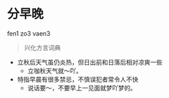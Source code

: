 # 分早晚
fen1 zo3 vaen3
> 兴化方言词典
- 立秋后天气虽仍炎热，但日出前和日落后相对凉爽一些
  - 立咖秋天气就～吖。
- 特指早晨有很多禁忌，不慎误犯者常令人不快
  - 说话要～，不要早上一见面就梦吖梦的。
